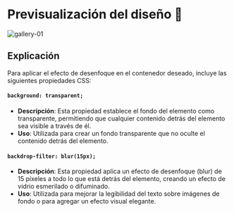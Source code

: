 # Previsualización del diseño 🌊
![gallery-01](https://github.com/SteveGongoraL/CSS-Crafts/assets/55302658/eee40dac-868c-4051-9982-3fd2f19579f9)

## Explicación
Para aplicar el efecto de desenfoque en el contenedor deseado, incluye las siguientes propiedades CSS:

#### `background: transparent;`
- **Descripción**: Esta propiedad establece el fondo del elemento como transparente, permitiendo que cualquier contenido detrás del elemento sea visible a través de él.
- **Uso**: Utilizada para crear un fondo transparente que no oculte el contenido detrás del elemento.

#### `backdrop-filter: blur(15px);`
- **Descripción**: Esta propiedad aplica un efecto de desenfoque (blur) de 15 píxeles a todo lo que está detrás del elemento, creando un efecto de vidrio esmerilado o difuminado.
- **Uso**: Utilizada para mejorar la legibilidad del texto sobre imágenes de fondo o para agregar un efecto visual elegante.
